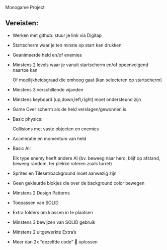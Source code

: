 
Monogame Project

## Vereisten:

- Werken met github: stuur je link via Digitap

- Startscherm waar je ten minste op start kan drukken

- Geanimeerde held en/of enemies

- Minstens 2 levels waar je vanuit startscherm en/of opeenvolgend naartoe kan

    Of moeilijkheidsgraad die omhoog gaat (kan selecteren op startscherm)

- Minstens 3 verschillende vijanden

- Minstens keyboard (up,down,left,right) moet ondersteund zijn

- Game Over scherm als de held verslagen/gewonnen is.

- Basic physics:

   Collisions met vaste objecten en enemies

- Acceleratie en momentum van held

- Basic AI:

    Elk type enemy heeft andere AI (bv. beweeg naar hero, blijf op afstand, beweeg random, ter plekke roteren zoals turret)

- Sprites en Tileset/background moet aanwezig zijn

- Geen gekleurde blokjes die over de background color bewegen

- Minstens 2 Design Patterns

- Toepassen van SOLID

- Extra folders om klassen in te plaatsen

- Minstens 3 bewijzen van SOLID gebruik

- Minstens 2 uitgewerkte Extra’s 

- Meer dan 2x “dezelfde code”  oplossen


